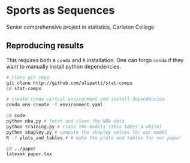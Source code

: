 # Sports as Sequences

Senior comprehensive project in statistics, Carleton College

## Reproducing results

This requires both a `conda` and `R` installation.
One can forgo `conda` if they want to manually install python dependencies.

```bash
# clone git repp
git clone http://github.com/alipatti/stat-comps
cd stat-comps

# create conda virtual environment and install dependencies
conda env create -f environment.yaml

cd code
python nba.py # fetch and clean the NBA data
python training.py # train the models (this takes a while)
python shapley.py # compute the shapley values for our model
R -f plots_and_tables.r # make the plots and tables for our paper

cd ../paper
latexmk paper.tex
```
